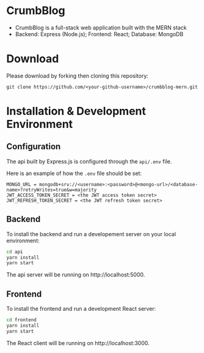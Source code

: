 # CrumbBlog

- CrumbBlog is a full-stack web application built with the MERN stack
- Backend: Express (Node.js); Frontend: React; Database: MongoDB

# Download

Please download by forking then cloning this repository:

```
git clone https://github.com/<your-github-username>/crumbblog-mern.git
```

# Installation & Development Environment

## Configuration

The api built by Express.js is configured through the `api/.env` file.

Here is an example of how the `.env` file should be set:

```
MONGO_URL = mongodb+srv://<username>:<password>@<mongo-url>/<database-name>?retryWrites=true&w=majority
JWT_ACCESS_TOKEN_SECRET = <the JWT access token secret>
JWT_REFRESH_TOKEN_SECRET = <the JWT refresh token secret>
```

## Backend

To install the backend and run a developement server on your local environment:

```bash
cd api
yarn install
yarn start
```

The api server will be running on http://localhost:5000.

## Frontend

To install the frontend and run a development React server:

```bash
cd frontend
yarn install
yarn start
```

The React client will be running on http://localhost:3000.

